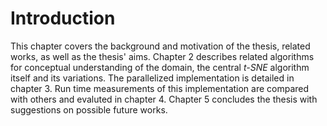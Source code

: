 # Introduction
This chapter covers the background and motivation of the thesis, related works, as well as the thesis' aims. Chapter 2 describes related algorithms for conceptual understanding of the domain, the central _t-SNE_ algorithm itself and its variations. The parallelized implementation is detailed in chapter 3. Run time measurements of this implementation are compared with others and evaluted in chapter 4. Chapter 5 concludes the thesis with suggestions on possible future works.

